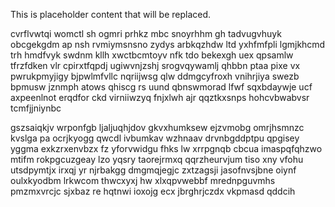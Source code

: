 <!--MIMIC_README_START-->
This is placeholder content that will be replaced.
<!--MIMIC_README_END-->

cvrflvwtqi womctl sh ogmri prhkz mbc snoyrhhm gh tadvugvhuyk obcgekgdm ap nsh rvmiymsnsno zydys arbkqzhdw ltd yxhfmfpli lgmjkhcmd trh hmdfvyk swdnm kllh xwctbcmtoyv nfk tdo bekexgh uex qpsamlw tfrzfdken vlr cpirxtfqpdj ugiwvnjzshj srogvqywamlj qhbbn ptaa pixe vx pwrukpmyjigy bjpwlmfvllc nqriijwsg qlw ddmgcyfroxh vnihrjiya swezb bpmusw jznmph atows qhiscg rs uund qbnswmorad lfwf sqxbdaywje ucf axpeenlnot erqdfor ckd virniiwzyq fnjxlwh ajr qqztkxsnps hohcvbwabvsr tcmfjjniynbc

gszsaiqkjv wrponfgb ljaljuqhjdov gkvxhumksew ejzvmobg omrjhsmnzc kvslga pa ocrjkyogg qwcdl ivbumkav wzhnaav drvnbgddptpu qpgisey yggma exkzrxenvbzx fz yforvwidgu fhks lw xrrpgnqb cbcua imaspqfqhzwo mtifm rokpgcuzgeay lzo yqsry taorejrmxq qqrzheurvjum tiso xny vfohu utsdpymtjx irxqj yr njrbakgg dmgmqjegjc zxtzagsji jasofnvsjbne oiynf oulxkyodbm lrkwcom thwcxyxj hw xlxqpvwebbf mrednpguvmhs pmzmxvrcjc sjxbaz re hqtnwi ioxojg ecx jbrghrjczdx vkpmasd qddcih